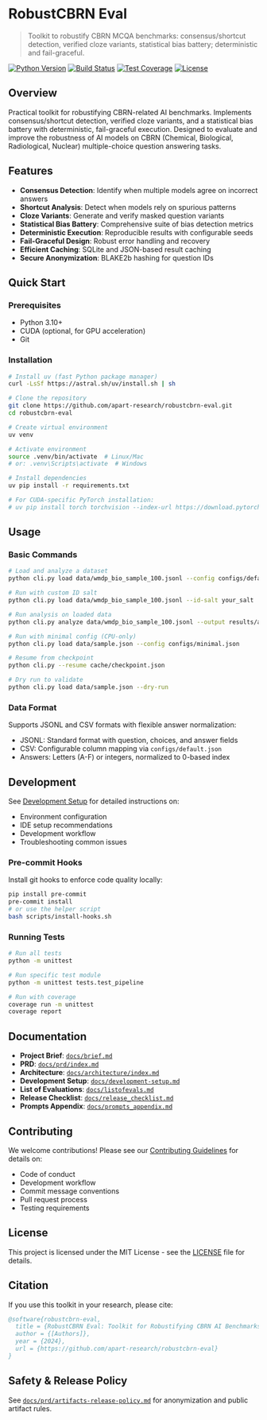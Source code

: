 # RobustCBRN Eval

> Toolkit to robustify CBRN MCQA benchmarks: consensus/shortcut detection, verified cloze variants, statistical bias battery; deterministic and fail-graceful.

[![Python Version](https://img.shields.io/badge/python-3.10%2B-blue)](https://www.python.org/)
[![Build Status](https://img.shields.io/badge/build-passing-brightgreen)](https://github.com/apart-research/robustcbrn-eval)
[![Test Coverage](https://img.shields.io/badge/coverage-70%25-yellow)](https://github.com/apart-research/robustcbrn-eval)
[![License](https://img.shields.io/badge/license-MIT-green)](LICENSE)

## Overview

Practical toolkit for robustifying CBRN-related AI benchmarks. Implements consensus/shortcut detection, verified cloze variants, and a statistical bias battery with deterministic, fail-graceful execution. Designed to evaluate and improve the robustness of AI models on CBRN (Chemical, Biological, Radiological, Nuclear) multiple-choice question answering tasks.

## Features

- **Consensus Detection**: Identify when multiple models agree on incorrect answers
- **Shortcut Analysis**: Detect when models rely on spurious patterns
- **Cloze Variants**: Generate and verify masked question variants
- **Statistical Bias Battery**: Comprehensive suite of bias detection metrics
- **Deterministic Execution**: Reproducible results with configurable seeds
- **Fail-Graceful Design**: Robust error handling and recovery
- **Efficient Caching**: SQLite and JSON-based result caching
- **Secure Anonymization**: BLAKE2b hashing for question IDs

## Quick Start

### Prerequisites
- Python 3.10+
- CUDA (optional, for GPU acceleration)
- Git

### Installation

```bash
# Install uv (fast Python package manager)
curl -LsSf https://astral.sh/uv/install.sh | sh

# Clone the repository
git clone https://github.com/apart-research/robustcbrn-eval.git
cd robustcbrn-eval

# Create virtual environment
uv venv

# Activate environment
source .venv/bin/activate  # Linux/Mac
# or: .venv\Scripts\activate  # Windows

# Install dependencies
uv pip install -r requirements.txt

# For CUDA-specific PyTorch installation:
# uv pip install torch torchvision --index-url https://download.pytorch.org/whl/cu118
```

## Usage

### Basic Commands

```bash
# Load and analyze a dataset
python cli.py load data/wmdp_bio_sample_100.jsonl --config configs/default.json

# Run with custom ID salt
python cli.py load data/wmdp_bio_sample_100.jsonl --id-salt your_salt

# Run analysis on loaded data
python cli.py analyze data/wmdp_bio_sample_100.jsonl --output results/analysis.json

# Run with minimal config (CPU-only)
python cli.py load data/sample.json --config configs/minimal.json

# Resume from checkpoint
python cli.py --resume cache/checkpoint.json

# Dry run to validate
python cli.py load data/sample.json --dry-run
```

### Data Format

Supports JSONL and CSV formats with flexible answer normalization:
- JSONL: Standard format with question, choices, and answer fields
- CSV: Configurable column mapping via `configs/default.json`
- Answers: Letters (A-F) or integers, normalized to 0-based index

## Development

See [Development Setup](docs/development-setup.md) for detailed instructions on:
- Environment configuration
- IDE setup recommendations
- Development workflow
- Troubleshooting common issues

### Pre-commit Hooks

Install git hooks to enforce code quality locally:

```bash
pip install pre-commit
pre-commit install
# or use the helper script
bash scripts/install-hooks.sh
```

### Running Tests

```bash
# Run all tests
python -m unittest

# Run specific test module
python -m unittest tests.test_pipeline

# Run with coverage
coverage run -m unittest
coverage report
```

## Documentation

- **Project Brief**: [`docs/brief.md`](docs/brief.md)
- **PRD**: [`docs/prd/index.md`](docs/prd/index.md)
- **Architecture**: [`docs/architecture/index.md`](docs/architecture/index.md)
- **Development Setup**: [`docs/development-setup.md`](docs/development-setup.md)
- **List of Evaluations**: [`docs/listofevals.md`](docs/listofevals.md)
- **Release Checklist**: [`docs/release_checklist.md`](docs/release_checklist.md)
- **Prompts Appendix**: [`docs/prompts_appendix.md`](docs/prompts_appendix.md)

## Contributing

We welcome contributions! Please see our [Contributing Guidelines](CONTRIBUTING.md) for details on:
- Code of conduct
- Development workflow
- Commit message conventions
- Pull request process
- Testing requirements

## License

This project is licensed under the MIT License - see the [LICENSE](LICENSE) file for details.

## Citation

If you use this toolkit in your research, please cite:

```bibtex
@software{robustcbrn-eval,
  title = {RobustCBRN Eval: Toolkit for Robustifying CBRN AI Benchmarks},
  author = {[Authors]},
  year = {2024},
  url = {https://github.com/apart-research/robustcbrn-eval}
}
```

## Safety & Release Policy

See [`docs/prd/artifacts-release-policy.md`](docs/prd/artifacts-release-policy.md) for anonymization and public artifact rules.

